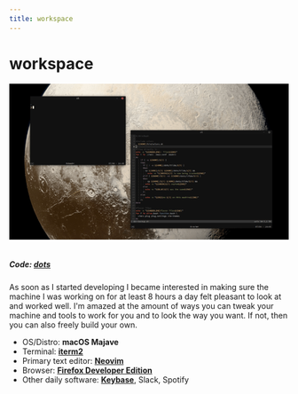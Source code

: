 ```yaml
---
title: workspace
---
```


# workspace

![desktop image](/media/desktop4.png)

```scala mdoc:percentages:workspace
```

##### Code: [dots](https://github.com/ckipp01/dots)

As soon as I started developing I became interested in making sure the machine I
was working on for at least 8 hours a day felt pleasant to look at and worked
well. I'm amazed at the amount of ways you can tweak your machine and tools to
work for you and to look the way you want. If not, then you can also freely
build your own.

  - OS/Distro: **macOS Majave**
  - Terminal: [**iterm2**](https://iterm2.com)
  - Primary text editor: [**Neovim**](https://neovim.io/)
  - Browser: [**Firefox Developer Edition**](https://www.mozilla.org/en-US/firefox/developer)
  - Other daily software: [**Keybase**](https://keybase.io), Slack, Spotify

```scala mdoc:tags:workspace
```

